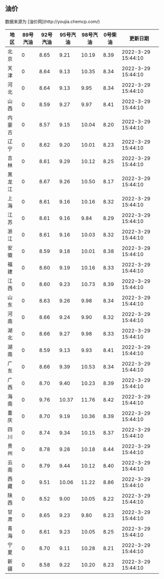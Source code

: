 
<!DOCTYPE html>
<html lang="zh-cn">
<head>
<link href="https://cdn.jsdelivr.net/gh/RookieFanzk/link/github.css" rel="stylesheet">
</head>

<body>
<h2>油价</h2>
<p>数据来源为 [油价网](http://youjia.chemcp.com/) </p>
<table>
<thead>
<tr>
<th>地区</th>
<th>89号汽油</th>
<th>92号汽油</th>
<th>95号汽油</th>
<th>98号汽油</th>
<th>0号柴油</th>
<th>更新日期</th>
</tr>
</thead>
<tbody>
<tr>
<td>北京</td>
<td>0</td>
<td>8.65</td>
<td>9.21</td>
<td>10.19</td>
<td>8.39</td>
<td>2022-3-29 15:44:10</td>
</tr>
<tr>
<td>天津</td>
<td>0</td>
<td>8.64</td>
<td>9.13</td>
<td>10.35</td>
<td>8.34</td>
<td>2022-3-29 15:44:10</td>
</tr>
<tr>
<td>河北</td>
<td>0</td>
<td>8.64</td>
<td>9.13</td>
<td>9.95</td>
<td>8.34</td>
<td>2022-3-29 15:44:10</td>
</tr>
<tr>
<td>山西</td>
<td>0</td>
<td>8.59</td>
<td>9.27</td>
<td>9.97</td>
<td>8.41</td>
<td>2022-3-29 15:44:10</td>
</tr>
<tr>
<td>内蒙古</td>
<td>0</td>
<td>8.57</td>
<td>9.15</td>
<td>10.04</td>
<td>8.20</td>
<td>2022-3-29 15:44:10</td>
</tr>
<tr>
<td>辽宁</td>
<td>0</td>
<td>8.62</td>
<td>9.20</td>
<td>10.01</td>
<td>8.23</td>
<td>2022-3-29 15:44:10</td>
</tr>
<tr>
<td>吉林</td>
<td>0</td>
<td>8.61</td>
<td>9.29</td>
<td>10.12</td>
<td>8.25</td>
<td>2022-3-29 15:44:10</td>
</tr>
<tr>
<td>黑龙江</td>
<td>0</td>
<td>8.67</td>
<td>9.26</td>
<td>10.50</td>
<td>8.17</td>
<td>2022-3-29 15:44:10</td>
</tr>
<tr>
<td>上海</td>
<td>0</td>
<td>8.61</td>
<td>9.16</td>
<td>10.16</td>
<td>8.32</td>
<td>2022-3-29 15:44:10</td>
</tr>
<tr>
<td>江苏</td>
<td>0</td>
<td>8.61</td>
<td>9.16</td>
<td>9.84</td>
<td>8.29</td>
<td>2022-3-29 15:44:10</td>
</tr>
<tr>
<td>浙江</td>
<td>0</td>
<td>8.61</td>
<td>9.16</td>
<td>10.03</td>
<td>8.32</td>
<td>2022-3-29 15:44:10</td>
</tr>
<tr>
<td>安徽</td>
<td>0</td>
<td>8.59</td>
<td>9.18</td>
<td>10.01</td>
<td>8.38</td>
<td>2022-3-29 15:44:10</td>
</tr>
<tr>
<td>福建</td>
<td>0</td>
<td>8.60</td>
<td>9.19</td>
<td>10.16</td>
<td>8.33</td>
<td>2022-3-29 15:44:10</td>
</tr>
<tr>
<td>江西</td>
<td>0</td>
<td>8.60</td>
<td>9.23</td>
<td>10.73</td>
<td>8.39</td>
<td>2022-3-29 15:44:10</td>
</tr>
<tr>
<td>山东</td>
<td>0</td>
<td>8.63</td>
<td>9.26</td>
<td>9.98</td>
<td>8.34</td>
<td>2022-3-29 15:44:10</td>
</tr>
<tr>
<td>河南</td>
<td>0</td>
<td>8.66</td>
<td>9.24</td>
<td>9.90</td>
<td>8.32</td>
<td>2022-3-29 15:44:10</td>
</tr>
<tr>
<td>湖北</td>
<td>0</td>
<td>8.66</td>
<td>9.27</td>
<td>9.98</td>
<td>8.33</td>
<td>2022-3-29 15:44:10</td>
</tr>
<tr>
<td>湖南</td>
<td>0</td>
<td>8.59</td>
<td>9.13</td>
<td>9.93</td>
<td>8.41</td>
<td>2022-3-29 15:44:10</td>
</tr>
<tr>
<td>广东</td>
<td>0</td>
<td>8.66</td>
<td>9.39</td>
<td>10.53</td>
<td>8.34</td>
<td>2022-3-29 15:44:10</td>
</tr>
<tr>
<td>广西</td>
<td>0</td>
<td>8.70</td>
<td>9.40</td>
<td>10.23</td>
<td>8.39</td>
<td>2022-3-29 15:44:10</td>
</tr>
<tr>
<td>海南</td>
<td>0</td>
<td>9.76</td>
<td>10.37</td>
<td>11.76</td>
<td>8.42</td>
<td>2022-3-29 15:44:10</td>
</tr>
<tr>
<td>重庆</td>
<td>0</td>
<td>8.70</td>
<td>9.19</td>
<td>10.36</td>
<td>8.39</td>
<td>2022-3-29 15:44:10</td>
</tr>
<tr>
<td>四川</td>
<td>0</td>
<td>8.74</td>
<td>9.34</td>
<td>10.15</td>
<td>8.37</td>
<td>2022-3-29 15:44:10</td>
</tr>
<tr>
<td>贵州</td>
<td>0</td>
<td>8.78</td>
<td>9.28</td>
<td>10.18</td>
<td>8.44</td>
<td>2022-3-29 15:44:10</td>
</tr>
<tr>
<td>云南</td>
<td>0</td>
<td>8.79</td>
<td>9.44</td>
<td>10.12</td>
<td>8.40</td>
<td>2022-3-29 15:44:10</td>
</tr>
<tr>
<td>西藏</td>
<td>0</td>
<td>9.51</td>
<td>10.06</td>
<td>11.22</td>
<td>8.86</td>
<td>2022-3-29 15:44:10</td>
</tr>
<tr>
<td>陕西</td>
<td>0</td>
<td>8.52</td>
<td>9.00</td>
<td>10.05</td>
<td>8.22</td>
<td>2022-3-29 15:44:10</td>
</tr>
<tr>
<td>甘肃</td>
<td>0</td>
<td>8.65</td>
<td>9.23</td>
<td>9.80</td>
<td>8.23</td>
<td>2022-3-29 15:44:10</td>
</tr>
<tr>
<td>青海</td>
<td>0</td>
<td>8.61</td>
<td>9.23</td>
<td>10.05</td>
<td>8.25</td>
<td>2022-3-29 15:44:10</td>
</tr>
<tr>
<td>宁夏</td>
<td>0</td>
<td>8.70</td>
<td>9.11</td>
<td>10.28</td>
<td>8.21</td>
<td>2022-3-29 15:44:10</td>
</tr>
<tr>
<td>新疆</td>
<td>0</td>
<td>8.58</td>
<td>9.22</td>
<td>10.20</td>
<td>8.23</td>
<td>2022-3-29 15:44:10</td>
</tr>
</tbody>
</table>
</body>
</html>
